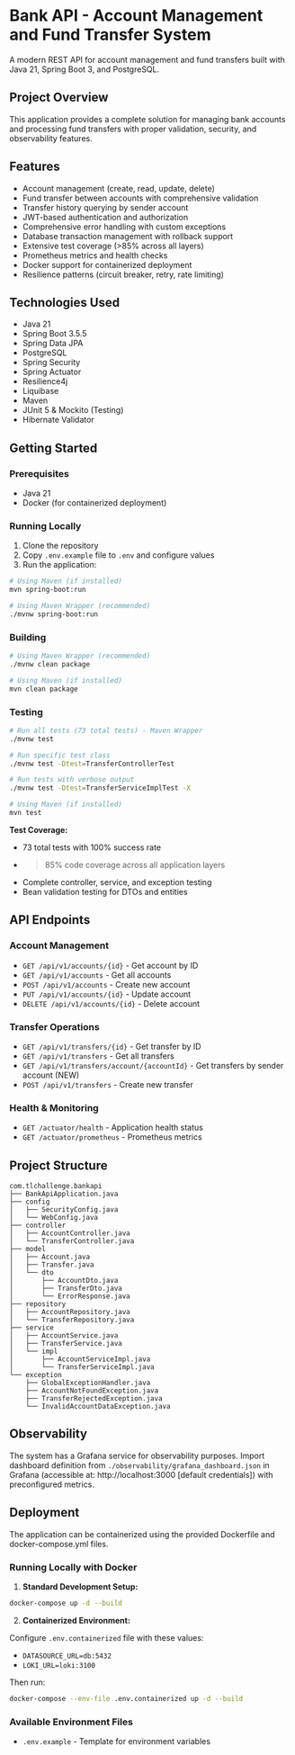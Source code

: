 # Bank API - Account Management and Fund Transfer System

A modern REST API for account management and fund transfers built with Java 21, Spring Boot 3, and PostgreSQL.

## Project Overview

This application provides a complete solution for managing bank accounts and processing fund transfers with proper validation, security, and observability features.

## Features

- Account management (create, read, update, delete)
- Fund transfer between accounts with comprehensive validation
- Transfer history querying by sender account
- JWT-based authentication and authorization
- Comprehensive error handling with custom exceptions
- Database transaction management with rollback support
- Extensive test coverage (>85% across all layers)
- Prometheus metrics and health checks
- Docker support for containerized deployment
- Resilience patterns (circuit breaker, retry, rate limiting)

## Technologies Used

- Java 21
- Spring Boot 3.5.5
- Spring Data JPA
- PostgreSQL
- Spring Security
- Spring Actuator
- Resilience4j
- Liquibase
- Maven
- JUnit 5 & Mockito (Testing)
- Hibernate Validator

## Getting Started

### Prerequisites

- Java 21
- Docker (for containerized deployment)

### Running Locally

1. Clone the repository
2. Copy `.env.example` file to `.env` and configure values
3. Run the application:

```bash
# Using Maven (if installed)
mvn spring-boot:run

# Using Maven Wrapper (recommended)
./mvnw spring-boot:run
```

### Building

```bash
# Using Maven Wrapper (recommended)
./mvnw clean package

# Using Maven (if installed)
mvn clean package
```

### Testing

```bash
# Run all tests (73 total tests) - Maven Wrapper
./mvnw test

# Run specific test class
./mvnw test -Dtest=TransferControllerTest

# Run tests with verbose output
./mvnw test -Dtest=TransferServiceImplTest -X

# Using Maven (if installed)
mvn test
```

**Test Coverage:**
- 73 total tests with 100% success rate
- >85% code coverage across all application layers
- Complete controller, service, and exception testing
- Bean validation testing for DTOs and entities

## API Endpoints

### Account Management
- `GET /api/v1/accounts/{id}` - Get account by ID
- `GET /api/v1/accounts` - Get all accounts
- `POST /api/v1/accounts` - Create new account
- `PUT /api/v1/accounts/{id}` - Update account
- `DELETE /api/v1/accounts/{id}` - Delete account

### Transfer Operations
- `GET /api/v1/transfers/{id}` - Get transfer by ID
- `GET /api/v1/transfers` - Get all transfers
- `GET /api/v1/transfers/account/{accountId}` - Get transfers by sender account (NEW)
- `POST /api/v1/transfers` - Create new transfer

### Health & Monitoring
- `GET /actuator/health` - Application health status
- `GET /actuator/prometheus` - Prometheus metrics

## Project Structure

```
com.tlchallenge.bankapi
├── BankApiApplication.java
├── config
│   ├── SecurityConfig.java
│   └── WebConfig.java
├── controller
│   ├── AccountController.java
│   └── TransferController.java
├── model
│   ├── Account.java
│   ├── Transfer.java
│   └── dto
│       ├── AccountDto.java
│       ├── TransferDto.java
│       └── ErrorResponse.java
├── repository
│   ├── AccountRepository.java
│   └── TransferRepository.java
├── service
│   ├── AccountService.java
│   ├── TransferService.java
│   └── impl
│       ├── AccountServiceImpl.java
│       └── TransferServiceImpl.java
└── exception
    ├── GlobalExceptionHandler.java
    ├── AccountNotFoundException.java
    ├── TransferRejectedException.java
    └── InvalidAccountDataException.java
```

## Observability

The system has a Grafana service for observability purposes.
Import dashboard definition from `./observability/grafana_dashboard.json` in Grafana (accessible at: http://localhost:3000 [default credentials]) with preconfigured metrics.

## Deployment

The application can be containerized using the provided Dockerfile and docker-compose.yml files.

### Running Locally with Docker

1. **Standard Development Setup:**
```bash
docker-compose up -d --build
```

2. **Containerized Environment:**

Configure `.env.containerized` file with these values:
- `DATASOURCE_URL=db:5432`
- `LOKI_URL=loki:3100`

Then run:
```bash
docker-compose --env-file .env.containerized up -d --build
```

### Available Environment Files
- `.env.example` - Template for environment variables

